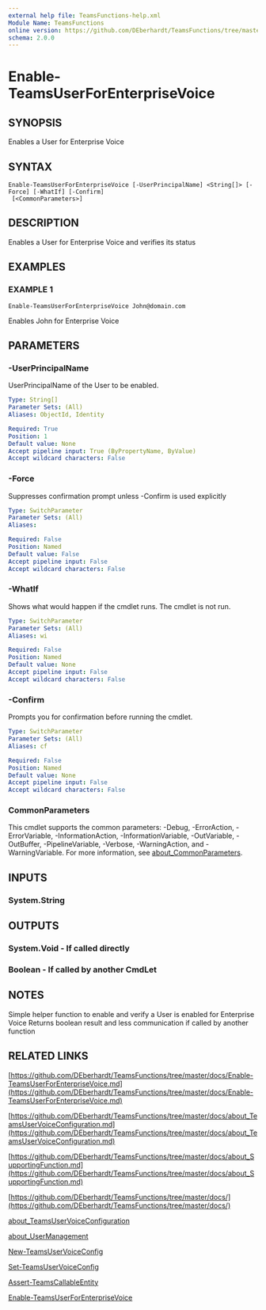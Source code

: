 ```yaml
---
external help file: TeamsFunctions-help.xml
Module Name: TeamsFunctions
online version: https://github.com/DEberhardt/TeamsFunctions/tree/master/docs/Enable-TeamsUserForEnterpriseVoice.md
schema: 2.0.0
---
```


# Enable-TeamsUserForEnterpriseVoice

## SYNOPSIS
Enables a User for Enterprise Voice

## SYNTAX

```
Enable-TeamsUserForEnterpriseVoice [-UserPrincipalName] <String[]> [-Force] [-WhatIf] [-Confirm]
 [<CommonParameters>]
```

## DESCRIPTION
Enables a User for Enterprise Voice and verifies its status

## EXAMPLES

### EXAMPLE 1
```
Enable-TeamsUserForEnterpriseVoice John@domain.com
```

Enables John for Enterprise Voice

## PARAMETERS

### -UserPrincipalName
UserPrincipalName of the User to be enabled.

```yaml
Type: String[]
Parameter Sets: (All)
Aliases: ObjectId, Identity

Required: True
Position: 1
Default value: None
Accept pipeline input: True (ByPropertyName, ByValue)
Accept wildcard characters: False
```

### -Force
Suppresses confirmation prompt unless -Confirm is used explicitly

```yaml
Type: SwitchParameter
Parameter Sets: (All)
Aliases:

Required: False
Position: Named
Default value: False
Accept pipeline input: False
Accept wildcard characters: False
```

### -WhatIf
Shows what would happen if the cmdlet runs.
The cmdlet is not run.

```yaml
Type: SwitchParameter
Parameter Sets: (All)
Aliases: wi

Required: False
Position: Named
Default value: None
Accept pipeline input: False
Accept wildcard characters: False
```

### -Confirm
Prompts you for confirmation before running the cmdlet.

```yaml
Type: SwitchParameter
Parameter Sets: (All)
Aliases: cf

Required: False
Position: Named
Default value: None
Accept pipeline input: False
Accept wildcard characters: False
```

### CommonParameters
This cmdlet supports the common parameters: -Debug, -ErrorAction, -ErrorVariable, -InformationAction, -InformationVariable, -OutVariable, -OutBuffer, -PipelineVariable, -Verbose, -WarningAction, and -WarningVariable. For more information, see [about_CommonParameters](http://go.microsoft.com/fwlink/?LinkID=113216).

## INPUTS

### System.String
## OUTPUTS

### System.Void - If called directly
### Boolean - If called by another CmdLet
## NOTES
Simple helper function to enable and verify a User is enabled for Enterprise Voice
Returns boolean result and less communication if called by another function

## RELATED LINKS

[https://github.com/DEberhardt/TeamsFunctions/tree/master/docs/Enable-TeamsUserForEnterpriseVoice.md](https://github.com/DEberhardt/TeamsFunctions/tree/master/docs/Enable-TeamsUserForEnterpriseVoice.md)

[https://github.com/DEberhardt/TeamsFunctions/tree/master/docs/about_TeamsUserVoiceConfiguration.md](https://github.com/DEberhardt/TeamsFunctions/tree/master/docs/about_TeamsUserVoiceConfiguration.md)

[https://github.com/DEberhardt/TeamsFunctions/tree/master/docs/about_SupportingFunction.md](https://github.com/DEberhardt/TeamsFunctions/tree/master/docs/about_SupportingFunction.md)

[https://github.com/DEberhardt/TeamsFunctions/tree/master/docs/](https://github.com/DEberhardt/TeamsFunctions/tree/master/docs/)

[about_TeamsUserVoiceConfiguration]()

[about_UserManagement]()

[New-TeamsUserVoiceConfig]()

[Set-TeamsUserVoiceConfig]()

[Assert-TeamsCallableEntity]()

[Enable-TeamsUserForEnterpriseVoice]()

